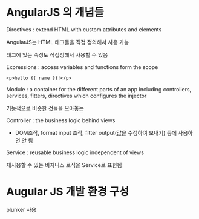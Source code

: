 # AngularJS 의 개념들

Directives : extend HTML with custom attributes and elements

AngularJS는 HTML 태그들을 직접 정의해서 사용 가능

태그에 있는 속성도 직접정해서 사용할 수 있음

Expressions : access variables and functions form the scope

    <p>hello {{ name }}!</p>
    
Module : a container for the different parts of an app including controllers, services, fitters, directives which configures the injector

기능적으로 비슷한 것들을 모아놓는 

Controller : the business logic behind views

- DOM조작, format input 조작, fitter output(값을 수정하여 보내기) 등에 사용하면 안 됨

Service : reusable business logic independent of views

재사용할 수 있는 비지니스 로직을 Service로 표현됨

# Augular JS 개발 환경 구성

plunker 사용